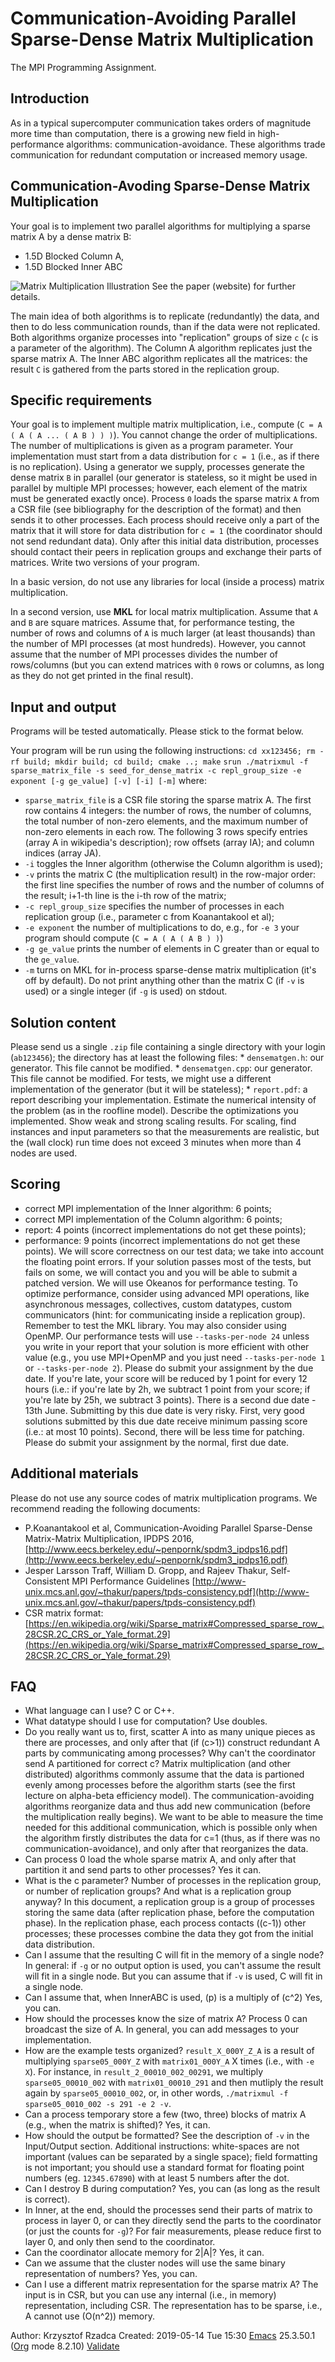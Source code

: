 # Communication-Avoiding Parallel Sparse-Dense Matrix Multiplication
The MPI Programming Assignment.

## Introduction

As in a typical supercomputer communication takes orders of magnitude more time than computation, there is a growing new field in high-performance algorithms: communication-avoidance. These algorithms trade communication for redundant computation or increased memory usage.

## Communication-Avoding Sparse-Dense Matrix Multiplication

Your goal is to implement two parallel algorithms for multiplying a sparse matrix A by a dense matrix B:
 - 1.5D Blocked Column A,
 - 1.5D Blocked Inner ABC

![Matrix Multiplication Illustration](images/matrix_multiplication.png)
See the paper (website) for further details.

The main idea of both algorithms is to replicate (redundantly) the data, and then to do less communication rounds, than if the data were not replicated.
Both algorithms organize processes into "replication" groups of size `c` (`c` is a parameter of the algorithm).
The Column A algorithm replicates just the sparse matrix A. The Inner ABC algorithm replicates all the matrices: the result `C` is gathered from the parts stored in the replication group.

## Specific requirements

Your goal is to implement multiple matrix multiplication, i.e., compute (`C = A ( A ( A ... ( A B ) ) )`). You cannot change the order of multiplications.
The number of multiplications is given as a program parameter. Your implementation must start from a data distribution for `c = 1` (i.e., as if there is no replication).
Using a generator we supply, processes generate the dense matrix `B` in parallel (our generator is stateless, so it might be used in parallel by multiple MPI processes; however, each element of the matrix must be generated exactly once). Process `0` loads the sparse matrix `A` from a CSR file (see bibliography for the description of the format) and then sends it to other processes. Each process should receive only a part of the matrix that it will store for data distribution for `c = 1` (the coordinator should not send redundant data). Only after this initial data distribution, processes should contact their peers in replication groups and exchange their parts of matrices. Write two versions of your program.

In a basic version, do not use any libraries for local (inside a process) matrix multiplication.

In a second version, use **MKL** for local matrix multiplication. Assume that `A` and `B` are square matrices. Assume that, for performance testing, the number of rows and columns of `A` is much larger (at least thousands) than the number of MPI processes (at most hundreds). However, you cannot assume that the number of MPI processes divides the number of rows/columns (but you can extend matrices with `0` rows or columns, as long as they do not get printed in the final result).

## Input and output

Programs will be tested automatically. Please stick to the format below.

Your program will be run using the following instructions:
`cd xx123456; rm -rf build; mkdir build; cd build; cmake ..; make` `srun ./matrixmul -f sparse_matrix_file -s seed_for_dense_matrix -c repl_group_size -e exponent [-g ge_value] [-v] [-i] [-m]` where:
 - `sparse_matrix_file` is a CSR file storing the sparse matrix A. The first row contains 4 integers: the number of rows, the number of columns, the total number of non-zero elements, and the maximum number of non-zero elements in each row. The following 3 rows specify entries (array A in wikipedia's description); row offsets (array IA); and column indices (array JA). 
 - `-i` toggles the Inner algorithm (otherwise the Column algorithm is used); 
 - `-v` prints the matrix C (the multiplication result) in the row-major order: the first line specifies the number of rows and the number of columns of the result; i+1-th line is the i-th row of the matrix; 
 - `-c repl_group_size` specifies the number of processes in each replication group (i.e., parameter c from Koanantakool et al); 
 - `-e exponent` the number of multiplications to do, e.g., for `-e 3` your program should compute (`C = A ( A ( A B ) )`)
 - `-g ge_value` prints the number of elements in C greater than or equal to the `ge_value`. 
 - `-m` turns on MKL for in-process sparse-dense matrix multiplication (it's off by default). Do not print anything other than the matrix C (if `-v` is used) or a single integer (if `-g` is used) on stdout.

## Solution content

Please send us a single `.zip` file containing a single directory with your login (`ab123456`); the directory has at least the following files: * `densematgen.h`: our generator. This file cannot be modified. * `densematgen.cpp`: our generator. This file cannot be modified. For tests, we might use a different implementation of the generator (but it will be stateless); * `report.pdf`: a report describing your implementation. Estimate the numerical intensity of the problem (as in the roofline model). Describe the optimizations you implemented. Show weak and strong scaling results. For scaling, find instances and input parameters so that the measurements are realistic, but the (wall clock) run time does not exceed 3 minutes when more than 4 nodes are used.

## Scoring

 - correct MPI implementation of the Inner algorithm: 6 points; 
 - correct MPI implementation of the Column algorithm: 6 points; 
 - report: 4 points (incorrect implementations do not get these points); 
 - performance: 9 points (incorrect implementations do not get these points). We will score correctness on our test data; we take into account the floating point errors. If your solution passes most of the tests, but fails on some, we will contact you and you will be able to submit a patched version. We will use Okeanos for performance testing. To optimize performance, consider using advanced MPI operations, like asynchronous messages, collectives, custom datatypes, custom communicators (hint: for communicating inside a replication group). Remember to test the MKL library. You may also consider using OpenMP. Our performance tests will use `--tasks-per-node 24` unless you write in your report that your solution is more efficient with other value (e.g., you use MPI+OpenMP and you just need `--tasks-per-node 1` or `--tasks-per-node 2`). Please do submit your assignment by the due date. If you're late, your score will be reduced by 1 point for every 12 hours (i.e.: if you're late by 2h, we subtract 1 point from your score; if you're late by 25h, we subtract 3 points). There is a second due date - 13th June. Submitting by this due date is very risky. First, very good solutions submitted by this due date receive minimum passing score (i.e.: at most 10 points). Second, there will be less time for patching. Please do submit your assignment by the normal, first due date.

## Additional materials

Please do not use any source codes of matrix multiplication programs. We recommend reading the following documents: 
 - P.Koanantakool et al, Communication-Avoiding Parallel Sparse-Dense Matrix-Matrix Multiplication, IPDPS 2016, [http://www.eecs.berkeley.edu/~penpornk/spdm3_ipdps16.pdf](http://www.eecs.berkeley.edu/~penpornk/spdm3_ipdps16.pdf) 
 - Jesper Larsson Traff, William D. Gropp, and Rajeev Thakur, Self-Consistent MPI Performance Guidelines [http://www-unix.mcs.anl.gov/~thakur/papers/tpds-consistency.pdf](http://www-unix.mcs.anl.gov/~thakur/papers/tpds-consistency.pdf) 
 - CSR matrix format: [https://en.wikipedia.org/wiki/Sparse_matrix#Compressed_sparse_row_.28CSR.2C_CRS_or_Yale_format.29](https://en.wikipedia.org/wiki/Sparse_matrix#Compressed_sparse_row_.28CSR.2C_CRS_or_Yale_format.29) 

## FAQ

 - What language can I use? C or C++.
 - What datatype should I use for computation? Use doubles.
 - Do you really want us to, first, scatter A into as many unique pieces as there are processes, and only after that (if (c>1)) construct redundant A parts by communicating among processes? Why can't the coordinator send A partitioned for correct c? Matrix multiplication (and other distributed) algorithms commonly assume that the data is partioned evenly among processes before the algorithm starts (see the first lecture on alpha-beta efficiency model). The communication-avoiding algorithms reorganize data and thus add new communication (before the multiplication really begins). We want to be able to measure the time needed for this additional communication, which is possible only when the algorithm firstly distributes the data for c=1 (thus, as if there was no communication-avoidance), and only after that reorganizes the data.
 - Can process 0 load the whole sparse matrix A, and only after that partition it and send parts to other processes? Yes it can.
 - What is the c parameter? Number of processes in the replication group, or number of replication groups? And what is a replication group anyway? In this document, a replication group is a group of processes storing the same data (after replication phase, before the computation phase). In the replication phase, each process contacts ((c-1)) other processes; these processes combine the data they got from the initial data distribution.
 - Can I assume that the resulting C will fit in the memory of a single node? In general: if `-g` or no output option is used, you can't assume the result will fit in a single node. But you can assume that if `-v` is used, C will fit in a single node.
 - Can I assume that, when InnerABC is used, (p) is a multiply of (c^2) Yes, you can.
 - How should the processes know the size of matrix A? Process 0 can broadcast the size of A. In general, you can add messages to your implementation.
 - How are the example tests organized? `result_X_000Y_Z_A` is a result of multiplying `sparse05_000Y_Z` with `matrix01_000Y_A` X times (i.e., with `-e X`). For instance, in `result_2_00010_002_00291`, we multiply `sparse05_00010_002` with `matrix01_00010_291` and then mutliply the result again by `sparse05_00010_002`, or, in other words, `./matrixmul -f sparse05_0010_002 -s 291 -e 2 -v`.
 - Can a process temporary store a few (two, three) blocks of matrix A (e.g., when the matrix is shifted)? Yes, it can.
 - How should the output be formatted? See the description of `-v` in the Input/Output section. Additional instructions: white-spaces are not important (values can be separated by a single space); field formatting is not important; you should use a standard format for floating point numbers (eg. `12345.67890`) with at least 5 numbers after the dot.
 - Can I destroy B during computation? Yes, you can (as long as the result is correct).
 - In Inner, at the end, should the processes send their parts of matrix to process in layer 0, or can they directly send the parts to the coordinator (or just the counts for `-g`)? For fair measurements, please reduce first to layer 0, and only then send to the coordinator.
 - Can the coordinator allocate memory for 2|A|? Yes, it can.
 - Can we assume that the cluster nodes will use the same binary representation of numbers? Yes, you can. 
 - Can I use a different matrix representation for the sparse matrix A? The input is in CSR, but you can use any internal (i.e., in memory) representation, including CSR. The representation has to be sparse, i.e., A cannot use (O(n^2)) memory.

Author: Krzysztof Rzadca Created: 2019-05-14 Tue 15:30 [Emacs](http://www.gnu.org/software/emacs/) 25.3.50.1 ([Org](http://orgmode.org) mode 8.2.10) [Validate](http://validator.w3.org/check?uri=referer)
